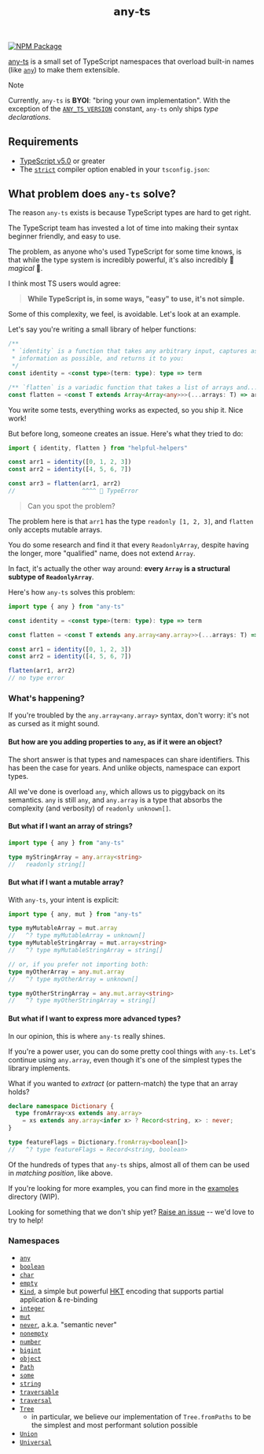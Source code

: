 
<br>
<h2 align="center">𝗮𝗻𝘆-𝘁𝘀</h2>
<br>

[![NPM Package][]](https://npmjs.org/package/any-ts)

[npm package]: https://img.shields.io/npm/v/any-ts.svg?color=44bb17

[any-ts](https://github.com/ahrjarrett/any-ts) is a small set of TypeScript namespaces that overload built-in names (like [`any`](https://www.typescriptlang.org/docs/handbook/2/everyday-types.html#any)) to make them extensible.

> [!NOTE]
> Currently, `any-ts` is **BYOI**: "bring your own implementation". With the exception of the [`ANY_TS_VERSION`](https://github.com/ahrjarrett/any-ts/blob/main/src/version.ts#L1-L2) constant, `any-ts` only ships _type declarations_.

## Requirements
- [TypeScript v5.0](https://devblogs.microsoft.com/typescript/announcing-typescript-5-0/) or greater
- The [`strict`](https://www.typescriptlang.org/tsconfig/#strict) compiler option enabled in your `tsconfig.json`:

## What problem does `any-ts` solve?

The reason `any-ts` exists is because TypeScript types are hard to get right.

The TypeScript team has invested a lot of time into making their syntax beginner friendly, and easy to use.

The problem, as anyone who's used TypeScript for some time knows, is that while the type system is incredibly powerful, it's also incredibly 🦄 _magical_ 🌈.

I think most TS users would agree:

> **While TypeScript is, in some ways, "easy" to use, it's not simple.** 

Some of this complexity, we feel, is avoidable. Let's look at an example.

Let's say you're writing a small library of helper functions:

```typescript
/**
 * `identity` is a function that takes any arbitrary input, captures as much type
 * information as possible, and returns it to you:
 */
const identity = <const type>(term: type): type => term

/** `flatten` is a variadic function that takes a list of arrays and... well, flattens them. */
const flatten = <const T extends Array<Array<any>>>(...arrays: T) => arrays.flat()
```

You write some tests, everything works as expected, so you ship it. Nice work!

But before long, someone creates an issue. Here's what they tried to do:

```typescript
import { identity, flatten } from "helpful-helpers"

const arr1 = identity([0, 1, 2, 3])
const arr2 = identity([4, 5, 6, 7])

const arr3 = flatten(arr1, arr2)
//                   ^^^^ 🚫 TypeError
```

> Can you spot the problem?


The problem here is that `arr1` has the type `readonly [1, 2, 3]`, and `flatten` only accepts mutable arrays.

You do some research and find it that every `ReadonlyArray`, despite having the longer, more "qualified" name, does not extend `Array`.

In fact, it's actually the other way around: **every `Array` is a structural subtype of `ReadonlyArray`**.

Here's how `any-ts` solves this problem:

```typescript
import type { any } from "any-ts"

const identity = <const type>(term: type): type => term

const flatten = <const T extends any.array<any.array>>(...arrays: T) => arrays.flat()

const arr1 = identity([0, 1, 2, 3])
const arr2 = identity([4, 5, 6, 7])

flatten(arr1, arr2)
// no type error
```

### What's happening?

If you're troubled by the `any.array<any.array>` syntax, don't worry: it's not as cursed as it might sound.

#### But how are you adding properties to `any`, as if it were an object?

The short answer is that types and namespaces can share identifiers. This has been the case for years. And unlike objects, namespace can export types.

All we've done is overload `any`, which allows us to piggyback on its semantics. `any` is still `any`, and `any.array` is a type that absorbs the complexity (and verbosity) of `readonly unknown[]`.

#### But what if I want an array of strings?

```typescript
import type { any } from "any-ts"

type myStringArray = any.array<string>
//   readonly string[]
```

#### But what if I want a mutable array?

With `any-ts`, your intent is explicit:

```typescript
import type { any, mut } from "any-ts"

type myMutableArray = mut.array
//   ^? type myMutableArray = unknown[]
type myMutableStringArray = mut.array<string>
//   ^? type myMutableStringArray = string[]

// or, if you prefer not importing both:
type myOtherArray = any.mut.array
//   ^? type myOtherArray = unknown[]

type myOtherStringArray = any.mut.array<string>
//   ^? type myOtherStringArray = string[]
```

#### But what if I want to express more advanced types?

In our opinion, this is where `any-ts` really shines.

If you're a power user, you can do some pretty cool things with `any-ts`. Let's continue using `any.array`, even though it's one of the simplest types the library implements.

What if you wanted to _extract_ (or pattern-match) the type that an array holds?

```typescript
declare namespace Dictionary {
  type fromArray<xs extends any.array> 
    = xs extends any.array<infer x> ? Record<string, x> : never;
}

type featureFlags = Dictionary.fromArray<boolean[]>
//   ^? type featureFlags = Record<string, boolean>
```

Of the hundreds of types that `any-ts` ships, almost all of them can be used in _matching position_, like above.

If you're looking for more examples, you can find more in the [examples](https://github.com/ahrjarrett/any-ts/tree/main/src/examples) directory (WIP).

Looking for something that we don't ship yet? [Raise an issue](https://github.com/ahrjarrett/any-ts/issues/new) -- we'd love to try to help!

### Namespaces

- [`any`](https://github.com/ahrjarrett/any-ts/blob/main/src/any.ts)
- [`boolean`](https://github.com/ahrjarrett/any-ts/blob/main/src/boolean/boolean.ts)
- [`char`](https://github.com/ahrjarrett/any-ts/blob/main/src/string/char.ts)
- [`empty`](https://github.com/ahrjarrett/any-ts/blob/main/src/empty.ts)
- [`Kind`](https://github.com/ahrjarrett/any-ts/blob/main/src/kind/kind.ts), a simple but powerful [HKT](https://en.wikipedia.org/wiki/Kind_(type_theory)) encoding that supports partial application & re-binding
- [`integer`](https://github.com/ahrjarrett/any-ts/blob/main/src/number/integer.ts)
- [`mut`](https://github.com/ahrjarrett/any-ts/blob/main/src/mutable/mutable.ts)
- [`never`](https://github.com/ahrjarrett/any-ts/blob/main/src/never/never.ts), a.k.a. "semantic never"
- [`nonempty`](https://github.com/ahrjarrett/any-ts/blob/main/src/empty.ts)
- [`number`](https://github.com/ahrjarrett/any-ts/blob/main/src/number/number.ts)
- [`bigint`](https://github.com/ahrjarrett/any-ts/blob/main/src/number/bigint.ts)
- [`object`](https://github.com/ahrjarrett/any-ts/blob/main/src/object.ts)
- [`Path`](https://github.com/ahrjarrett/any-ts/blob/main/src/paths/Path.ts)
- [`some`](https://github.com/ahrjarrett/any-ts/blob/main/src/some.ts)
- [`string`](https://github.com/ahrjarrett/any-ts/blob/main/src/string/string.ts)
- [`traversable`](https://github.com/ahrjarrett/any-ts/blob/main/src/traversable/traversable.ts)
- [`traversal`](https://github.com/ahrjarrett/any-ts/blob/main/src/traversable/traversal.ts)
- [`Tree`](https://github.com/ahrjarrett/any-ts/blob/main/src/tree/tree.ts)
  - in particular, we believe our implementation of `Tree.fromPaths` to be the simplest and most performant solution possible
- [`Union`](https://github.com/ahrjarrett/any-ts/blob/main/src/union/union.ts)
- [`Universal`](https://github.com/ahrjarrett/any-ts/blob/main/src/universal/universal.ts)


